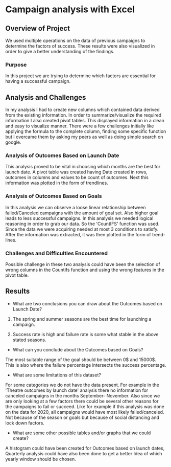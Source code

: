 # Campaign analysis with Excel

## Overview of Project

We used multiple operations on the data of previous campaigns to determine the factors of success. These results were also visualized in order to give a better understanding of the findings.

### Purpose

In this project we are trying to determine which factors are essential for having a successful campaign.

## Analysis and Challenges

In my analysis I had to create new columns which contained data derived from the existing information. In order to summarize/visualize the required information I also created pivot tables. This displayed information in a clean and easy to visualize manner. There were a few challenges initially like applying the formula to the complete column, finding some specific function but I overcame them by asking my peers as well as doing simple search on google.

### Analysis of Outcomes Based on Launch Date

This analysis proved to be vital in choosing which months are the best for launch date. A pivot table was created having Date created in rows, outcomes in columns and values to be count of outcomes. Next this information was plotted in the form of trendlines. 

### Analysis of Outcomes Based on Goals

In this analysis we can observe a loose linear relationship between failed/Canceled campaigns with the amount of goal set. Also higher goal leads to less successful campaigns. In this analysis we needed logical reasoning in order to grab our data. So the 'CountIFS' function was used. Since the data we were acquiring needed at most 3 conditions to satisfy. After the information was extracted, it was then plotted in the form of trend-lines.

### Challenges and Difficulties Encountered

Possible challenge in these two analysis could have been the selection of wrong columns in the Countifs function and using the wrong features in the pivot table.

## Results

- What are two conclusions you can draw about the Outcomes based on Launch Date?

1) The spring and summer seasons are the best time for launching a campaign.

2) Success rate is high and failure rate is some what stable in the above stated seasons.

- What can you conclude about the Outcomes based on Goals?

The most suitable range of the goal should be between 0$ and 15000$. This is also where the failure percentage intersects the success percentage.

- What are some limitations of this dataset?

For some categories we do not have the data present. For example in the 'Theatre outcomes by launch date' analysis there no information for canceled campaigns in the months September- November. Also since we are only looking at a few factors there could be several other reasons for the campaigns to fail or succeed. Like for example if this analysis was done on the data for 2020, all campaigns would have most likely failed/canceled. Not because of the season or goals but because of social distancing and lock down factors.

- What are some other possible tables and/or graphs that we could create?

A histogram could have been created for Outcomes based on launch dates, Quarterly analysis could have also been done to get a better Idea of which yearly window should be chosen.
